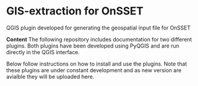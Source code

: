 # GIS-extraction for OnSSET
QGIS plugin developed for generating the geospatial input file for OnSSET

**Content**
The following repository includes documentation for two different plugins. Both plugins have been developed using PyQGIS and are run directly in the QGIS interface. 

Below follow instructions on how to install and use the plugins. Note that these plugins are under constant development and as new version are avialble they will be uploaded here. 
